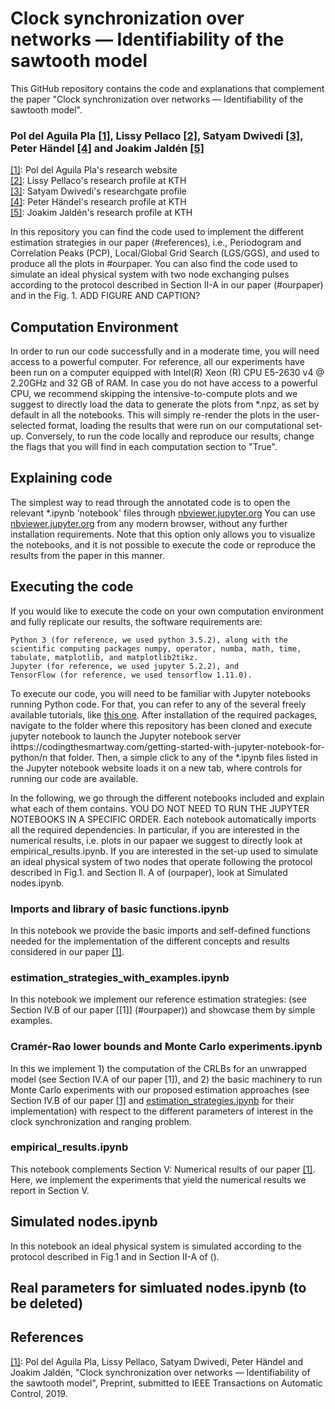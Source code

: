 # Clock synchronization over networks — Identifiability of the sawtooth model

This GitHub repository contains the code and explanations that complement the paper "Clock synchronization over networks — Identifiability of the sawtooth model".
### Pol del Aguila Pla [[1]](https://poldap.github.io/#/), Lissy Pellaco [[2]](https://www.kth.se/profile/pellaco), Satyam Dwivedi [[3]](https://www.researchgate.net/profile/Satyam_Dwivedi2), Peter Händel [[4]](https://www.kth.se/profile/ph/) and Joakim Jaldén [[5]](https://www.kth.se/profile/jalden/)

[[1]](https://poldap.github.io/#/): Pol del Aguila Pla's research website<br/>
[[2]](https://www.kth.se/profile/pellaco): Lissy Pellaco's research profile at KTH<br/>
[[3]](https://www.researchgate.net/profile/Satyam_Dwivedi2): Satyam Dwivedi's researchgate profile<br/>
[[4]](https://www.kth.se/profile/ph/): Peter Händel's research profile at KTH<br/>
[[5]](https://www.kth.se/profile/jalden/): Joakim Jaldén's research profile at KTH<br/>

In this repository you can find the code used to implement the different estimation strategies in our paper (#references), i.e., Periodogram and Correlation Peaks (PCP), Local/Global Grid Search (LGS/GGS), and used to produce all the plots in #ourpaper. You can also find the code used to simulate an ideal physical system with two node exchanging pulses according to the protocol described in Section II-A in our paper (#ourpaper) and in the Fig. 1.
ADD FIGURE AND CAPTION? 

## Computation Environment
In order to run our code successfully and in a moderate time, you will need access to a powerful computer. For reference, all our experiments have been run on a computer equipped with Intel(R) Xeon (R) CPU E5-2630 v4 @ 2.20GHz and 32 GB of RAM. In case you do not have access to a powerful CPU, we recommend skipping the intensive-to-compute plots and we suggest to directly load the data to generate the plots from *.npz, as set by default in all the notebooks. This will simply re-render the plots in the user-selected format, loading the results that were run on our computational set-up. Conversely, to run the code locally and reproduce our results, change the flags that you will find in each computation section to "True".


## Explaining code 
The simplest way to read through the annotated code is to open the relevant *.ipynb 'notebook' files through [nbviewer.jupyter.org](https://nbviewer.jupyter.org/github/poldap/SpotNet/tree/master/) You can use [nbviewer.jupyter.org](https://nbviewer.jupyter.org/github/poldap/SpotNet/tree/master/) from any modern browser, without any further installation requirements. Note that this option only allows you to visualize the notebooks, and it is not possible to execute the code or reproduce the results from the paper in this manner.

## Executing the code
If you would like to execute the code on your own computation environment and fully replicate our results, the software requirements are:

    Python 3 (for reference, we used python 3.5.2), along with the scientific computing packages numpy, operator, numba, math, time, tabulate, matplotlib, and matplotlib2tikz.
    Jupyter (for reference, we used jupyter 5.2.2), and
    TensorFlow (for reference, we used tensorflow 1.11.0).

To execute our code, you will need to be familiar with Jupyter notebooks running Python code. For that, you can refer to any of the several freely available tutorials, like [this one](https://codingthesmartway.com/getting-started-with-jupyter-notebook-for-python/). After installation of the required packages, navigate to the folder where this repository has been cloned and execute jupyter notebook to launch the Jupyter notebook server ihttps://codingthesmartway.com/getting-started-with-jupyter-notebook-for-python/n that folder. Then, a simple click to any of the *.ipynb files listed in the Jupyter notebook website loads it on a new tab, where controls for running our code are available. 

In the following, we go through the different notebooks included and explain what each of them contains. YOU DO NOT NEED TO RUN THE JUPYTER NOTEBOOKS IN A SPECIFIC ORDER. Each notebook automatically imports all the required dependencies. In particular, if you are interested in the numerical results, i.e. plots in our papaer we suggest to directly look at empirical_results.ipynb. If you are interested in the set-up used to simulate an ideal physical system of two nodes that operate following the protocol described in Fig.1. and Section II. A of (ourpaper), look at  Simulated nodes.ipynb.

### Imports and library of basic functions.ipynb
In this notebook we provide the basic imports and self-defined functions needed for the implementation of the different concepts and results considered in our paper [[1]](#ourpaper).

### estimation_strategies_with_examples.ipynb
In this notebook we implement our reference estimation strategies: (see Section IV.B of our paper [[1]] (#ourpaper)) and showcase them by simple examples.

### Cramér-Rao lower bounds and Monte Carlo experiments.ipynb
In this we implement 1) the computation of the CRLBs for an unwrapped model (see Section IV.A of our paper [1]), and 2) the basic machinery to run Monte Carlo experiments with our proposed estimation approaches (see Section IV.B of our paper [[1]](#ourpaper) and [estimation_strategies.ipynb](#estimation-strategies.ipynb) for their implementation) with respect to the different parameters of interest in the clock synchronization and ranging problem. 

### empirical_results.ipynb
This notebook complements Section V: Numerical results of our paper [[1]](#ourpaper). Here, we implement the experiments that yield the numerical results we report in Section V.

## Simulated nodes.ipynb
In this notebook an ideal physical system is simulated according to the protocol described in Fig.1 and in Section II-A of (). 

## Real parameters for simluated nodes.ipynb (to be deleted)

## References
[[1]](#ourpaper): Pol del Aguila Pla, Lissy Pellaco, Satyam Dwivedi, Peter Händel and Joakim Jaldén, "Clock synchronization over networks — Identifiability of the sawtooth model", Preprint, submitted to IEEE Transactions on Automatic Control, 2019.
